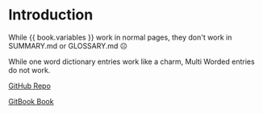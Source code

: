 # Introduction

While {{ book.variables }} work in normal pages, they don't work in SUMMARY.md or GLOSSARY.md ☹

While one word dictionary entries  work like a charm, Multi Worded entries do not work.

[GitHub Repo](https://github.com/cdrfun/gitbook-bug-demos)

[GitBook Book](https://cdrfun.gitbooks.io/gitbook-bug-demos/)